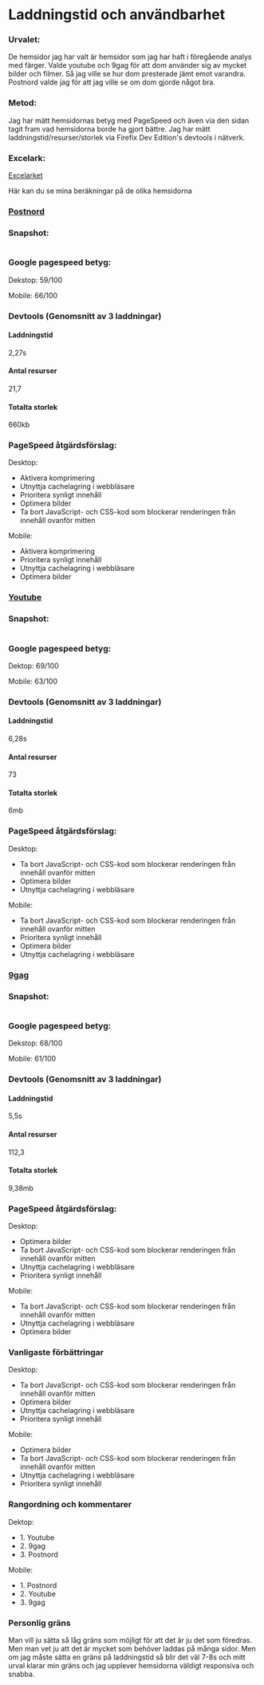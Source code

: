 <h1>Laddningstid och användbarhet</h1>

<h3>Urvalet:</h3>
<p>De hemsidor jag har valt är hemsidor som jag har haft i föregående analys med färger.
Valde youtube och 9gag för att dom använder sig av mycket bilder och filmer.
Så jag ville se hur dom presterade jämt emot varandra. Postnord valde jag för att
jag ville se om dom gjorde något bra.</p>

<h3>Metod:</h3>
<p>Jag har mätt hemsidornas betyg med PageSpeed och även via den sidan tagit fram
vad hemsidorna borde ha gjort bättre. Jag har mätt laddningstid/resurser/storlek
via Firefix Dev Edition's devtools i nätverk.</p>

<h3>Excelark:</h3>
<a href="https://docs.google.com/spreadsheets/d/1AoJrBQFRW4eYLUklvakl9ttejBI6ACv7z0pBZQD-4EI/edit?usp=sharing">Excelarket</a>
<p>Här kan du se mina beräkningar på de olika hemsidorna</p>

<h3><a href="https://www.postnord.se/">Postnord</a></h3>

<h3>Snapshot:</h3>
<img src="../htdocs/img/analysis/postnord.png" alt="">

<h3>Google pagespeed betyg:</h3>
<p>Dekstop: 59/100</p>
<p>Mobile: 66/100</p>

<h3>Devtools (Genomsnitt av 3 laddningar)</h3>

<h4>Laddningstid</h4>
<p>2,27s</p>
<h4>Antal resurser</h4>
<p>21,7</p>
<h4>Totalta storlek</h4>
<p>660kb</p>

<h3>PageSpeed åtgärds­förslag:</h3>
<p>Desktop: </p>
<ul>
<li>Aktivera komprimering</li>
<li>Utnyttja cachelagring i webbläsare</li>
<li>Prioritera synligt innehåll</li>
<li>Optimera bilder</li>
<li>Ta bort JavaScript- och CSS-kod som blockerar renderingen från innehåll ovanför mitten</li>
</ul>
<p>Mobile:</p>
<ul>
<li>Aktivera komprimering</li>
<li>Prioritera synligt innehåll</li>
<li>Utnyttja cachelagring i webbläsare</li>
<li>Optimera bilder</li>
</ul>


<h3><a href="https://www.youtube.com/">Youtube</a></h3>

<h3>Snapshot:</h3>
<img src="../htdocs/img/analysis/youtube.png" alt="">


<h3>Google pagespeed betyg:</h3>
<p>Dektop: 69/100</p>
<p>Mobile: 63/100</p>

<h3>Devtools (Genomsnitt av 3 laddningar)</h3>

<h4>Laddningstid</h4>
<p>6,28s</p>
<h4>Antal resurser</h4>
<p>73</p>
<h4>Totalta storlek</h4>
<p>6mb</p>

<h3>PageSpeed åtgärds­förslag:</h3>
<p>Desktop:</p>
<ul>
<li>Ta bort JavaScript- och CSS-kod som blockerar renderingen från innehåll ovanför mitten</li>
<li>Optimera bilder</li>
<li>Utnyttja cachelagring i webbläsare</li>
</ul>
<p>Mobile:</p>
<ul>
<li>Ta bort JavaScript- och CSS-kod som blockerar renderingen från innehåll ovanför mitten</li>
<li>Prioritera synligt innehåll</li>
<li>Optimera bilder</li>
<li>Utnyttja cachelagring i webbläsare</li>
</ul>



<h3><a href="https://9gag.com/">9gag</a></h3>

<h3>Snapshot:</h3>
<img src="../htdocs/img/analysis/9gag.png" alt="">


<h3>Google pagespeed betyg:</h3>
<p>Dekstop: 68/100</p>
<p>Mobile: 61/100</p>

<h3>Devtools (Genomsnitt av 3 laddningar)</h3>

<h4>Laddningstid</h4>
<p>5,5s</p>
<h4>Antal resurser</h4>
<p>112,3</p>
<h4>Totalta storlek</h4>
<p>9,38mb</p>

<h3>PageSpeed åtgärds­förslag:</h3>
<p>Desktop:</p>
<ul>
<li>Optimera bilder</li>
<li>Ta bort JavaScript- och CSS-kod som blockerar renderingen från innehåll ovanför mitten</li>
<li>Utnyttja cachelagring i webbläsare</li>
<li>Prioritera synligt innehåll</li>
</ul>
<p>Mobile:</p>
<ul>
<li>Ta bort JavaScript- och CSS-kod som blockerar renderingen från innehåll ovanför mitten</li>
<li>Utnyttja cachelagring i webbläsare</li>
<li>Optimera bilder</li>
</ul>


<h3>Vanligaste förbättringar</h3>
<p>Desktop:</p>
<ul>
<li>Ta bort JavaScript- och CSS-kod som blockerar renderingen från innehåll ovanför mitten</li>
<li>Optimera bilder</li>
<li>Utnyttja cachelagring i webbläsare</li>
<li>Prioritera synligt innehåll</li>
</ul>
<p>Mobile:</p>
<ul>
<li>Optimera bilder</li>
<li>Ta bort JavaScript- och CSS-kod som blockerar renderingen från innehåll ovanför mitten</li>
<li>Utnyttja cachelagring i webbläsare</li>
<li>Prioritera synligt innehåll</li>
</ul>

<h3>Rangordning och kommentarer</h3>
<p>Dektop:</p>
<ul>
<li>1. Youtube</li>
<li>2. 9gag</li>
<li>3. Postnord</li>
</ul>
<p>Mobile:</p>
<ul>
<li>1. Postnord</li>
<li>2. Youtube</li>
<li>3. 9gag</li>
</ul>

<h3>Personlig gräns</h3>
<p>Man vill ju sätta så låg gräns som möjligt för att det är ju det som föredras.
Men man vet ju att det är mycket som behöver laddas på många sidor. Men om jag
måste sätta en gräns på laddningstid så blir det väl 7-8s och mitt urval klarar
min gräns och jag upplever hemsidorna väldigt responsiva och snabba.</p>
